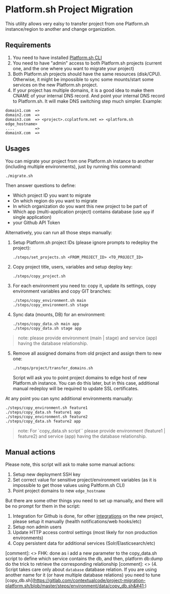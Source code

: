 # Platform.sh Project Migration
This utility allows very ealsy to transfer project from one Platform.sh instance/region to another and change organization.

## Requirements
1. You need to have installed [Platform.sh CLI](https://docs.platform.sh/gettingstarted/cli.html) 
2. You need to have "admin" access to both Platform.sh projects (current one, and the one where you want to migrate your project)
3. Both Platform.sh projects should have the same resources (disk/CPU). Otherwise, it might be impossible to sync some mounts/start some services on the new Platform.sh project.
4. If your project has multiple domains, it is a good idea to make them CNAME of your internal DNS record. And point your internal DNS record to Platform.sh. It will make DNS switching step much simpler. Example:
```
domain1.com  =>
domain2.com  =>
domain3.com  => <project>.ccplatform.net => <platform.sh edge_hostname> 
....         =>
domainX.com  =>
``` 

## Usages
You can migrate your project from one Platform.sh instance to another (including multiple environments), just by running this command:
```
./migrate.sh
```
Then answer questions to define:
- Which project ID you want to migrate
- On which region do you want to migrate 
- In which organization do you want this new project to be part of
- Which app (multi-application project) contains database (use `app` if single application)
- your Github API Token

Alternatively, you can run all those steps manually:
1. Setup Platform.sh project IDs (please ignore prompts to redeploy the project): 

    ```
    ./steps/set_projects.sh <FROM_PROJECT_ID> <TO_PROJECT_ID>
    ```
2. Copy project title, users, variables and setup deploy key:

    ```
    ./steps/copy_project.sh
    ```
    
3. For each environment you need to: copy it, update its settings, copy environment variables and copy GIT branches:  

    ```
    ./steps/copy_environment.sh main
    ./steps/copy_environment.sh stage
    ``` 
4. Sync data (mounts, DB) for an environment:

    ```
    ./steps/copy_data.sh main app
    ./steps/copy_data.sh stage app
    ```
    
> note: please provide environment (main | stage) and service (app) having the database relationship. 

5. Remove all assigned domains from old project and assign them to new one:

    ```
    ./steps/project/transfer_domains.sh
    ```
    Script will ask you to point project domains to edge host of new Platform.sh instance. You can do this later, but in this case, additional manual redeploy will be required to update SSL certificates. 

At any point you can sync additional environments manually:
```
./steps/copy_environment.sh feature1
./steps/copy_data.sh feature1 app
./steps/copy_environment.sh feature2
./steps/copy_data.sh feature2 app
```
> note: For `copy_data.sh script`` please provide environment (feature1 | feature2) and service (app) having the database relationship.

## Manual actions
Please note, this script will ask to make some manual actions:
1. Setup new deployment SSH key
2. Set correct value for sensitive project/environment variables (as it is impossible to get those values using Paltform.sh CLI)
3. Point project domains to new `edge_hostname`

But there are some other things you need to set up manually, and there will be no prompt for them in the script:
1. Integration for Github is done, for other [integrations](https://docs.platform.sh/administration/integrations.html) on the new project, please setup it manually (health notifications/web hooks/etc)
2. Setup non admin users
3. Update HTTP access control settings (most likely for non production environments)
4. Copy persistent data for additional services (Solr/Elasticsearch/etc)

[comment]: <> FHK: done as i add a new parameter to the copy_data.sh script to define which service contains the db, and then, platform db:dump do the trick to retrieve the corresponding relationship
[comment]: <> (4. Script takes care only about `database` database relation. If you are using another name for it &#40;or have multiple database relations&#41; you need to tune [copy_db.sh]&#40;https://gitlab.com/contextualcode/project-migration-platform.sh/blob/master/steps/environment/data/copy_db.sh&#41;)

